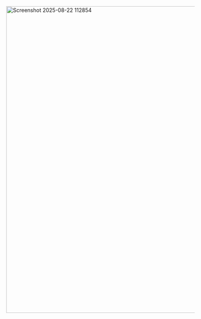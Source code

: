 <img width="1239" height="817" alt="Screenshot 2025-08-22 112854" src="https://github.com/user-attachments/assets/d8b8e8f9-3310-4614-bff1-9b3f1b3254be" />
